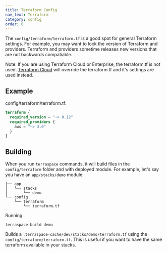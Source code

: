 ```yaml
---
title: Terraform Config
nav_text: Terraform
category: config
order: 6
---
```


The `config/terraform/terraform.tf` is a good spot for general Terraform settings.  For example, you may want to lock the version of Terraform and providers. Terraform and providers sometime releases new versions that are not backwards compatiable.

Note: If you are using Terraform Cloud or Enterprise, the terraform.tf is not used. [Terraform Cloud](https://www.terraform.io/cloud-docs/workspaces/variables) will override the terraform.tf and it's settings are used instead.

## Example

config/terraform/terraform.tf:

```terraform
terraform {
  required_version = "~> 0.12"
  required_providers {
    aws = "~> 3.0"
  }
}
```

## Building

When you run `terraspace` commands, it will build files in the `config/terraform` folder and with deployed module.  For example, let's say you have an `app/stacks/demo` module:

    ├── app
    │   └── stacks
    │       └── demo
    └── config
        └── terraform
            └── terraform.tf

Running:

    terraspace build demo

Builds a `.terraspace-cache/dev/stacks/demo/terraform.tf` using the `config/terraform/terraform.tf`. This is useful if you want to have the same terraform available in your stacks.